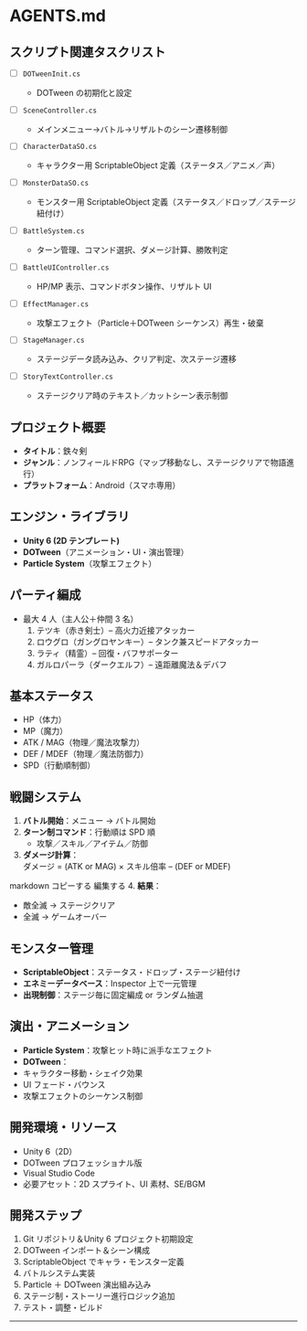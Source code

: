 # AGENTS.md

## スクリプト関連タスクリスト

- [ ] `DOTweenInit.cs`  
  - DOTween の初期化と設定

- [ ] `SceneController.cs`  
  - メインメニュー→バトル→リザルトのシーン遷移制御

- [ ] `CharacterDataSO.cs`  
  - キャラクター用 ScriptableObject 定義（ステータス／アニメ／声）

- [ ] `MonsterDataSO.cs`  
  - モンスター用 ScriptableObject 定義（ステータス／ドロップ／ステージ紐付け）

- [ ] `BattleSystem.cs`  
  - ターン管理、コマンド選択、ダメージ計算、勝敗判定

- [ ] `BattleUIController.cs`  
  - HP/MP 表示、コマンドボタン操作、リザルト UI

- [ ] `EffectManager.cs`  
  - 攻撃エフェクト（Particle＋DOTween シーケンス）再生・破棄

- [ ] `StageManager.cs`  
  - ステージデータ読み込み、クリア判定、次ステージ遷移

- [ ] `StoryTextController.cs`  
  - ステージクリア時のテキスト／カットシーン表示制御

## プロジェクト概要
- **タイトル**：鉄々剣  
- **ジャンル**：ノンフィールドRPG（マップ移動なし、ステージクリアで物語進行）  
- **プラットフォーム**：Android（スマホ専用）  

## エンジン・ライブラリ
- **Unity 6 (2D テンプレート)**  
- **DOTween**（アニメーション・UI・演出管理）  
- **Particle System**（攻撃エフェクト）  

## パーティ編成
- 最大 4 人（主人公＋仲間 3 名）  
  1. テツキ（赤き剣士）– 高火力近接アタッカー  
  2. ロウグロ（ガングロヤンキー）– タンク兼スピードアタッカー  
  3. ラティ（精霊）– 回復・バフサポーター  
  4. ガルロパーラ（ダークエルフ）– 遠距離魔法＆デバフ  

## 基本ステータス
- HP（体力）  
- MP（魔力）  
- ATK / MAG（物理／魔法攻撃力）  
- DEF / MDEF（物理／魔法防御力）  
- SPD（行動順制御）  

## 戦闘システム
1. **バトル開始**：メニュー → バトル開始  
2. **ターン制コマンド**：行動順は SPD 順  
   - 攻撃／スキル／アイテム／防御  
3. **ダメージ計算**：  
ダメージ = (ATK or MAG) × スキル倍率 – (DEF or MDEF)

markdown
コピーする
編集する
4. **結果**：  
- 敵全滅 → ステージクリア  
- 全滅 → ゲームオーバー  

## モンスター管理
- **ScriptableObject**：ステータス・ドロップ・ステージ紐付け  
- **エネミーデータベース**：Inspector 上で一元管理  
- **出現制御**：ステージ毎に固定編成 or ランダム抽選  

## 演出・アニメーション
- **Particle System**：攻撃ヒット時に派手なエフェクト  
- **DOTween**：  
- キャラクター移動・シェイク効果  
- UI フェード・バウンス  
- 攻撃エフェクトのシーケンス制御  

## 開発環境・リソース
- Unity 6（2D）  
- DOTween プロフェッショナル版  
- Visual Studio Code
- 必要アセット：2D スプライト、UI 素材、SE/BGM  

## 開発ステップ
1. Git リポジトリ＆Unity 6 プロジェクト初期設定  
2. DOTween インポート＆シーン構成  
3. ScriptableObject でキャラ・モンスター定義  
4. バトルシステム実装  
5. Particle ＋ DOTween 演出組み込み  
6. ステージ制・ストーリー進行ロジック追加  
7. テスト・調整・ビルド  

---
